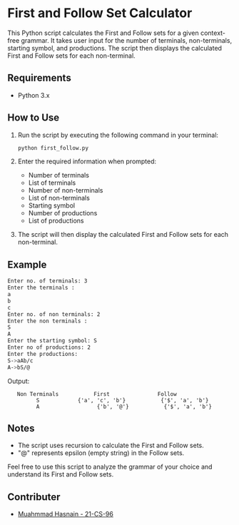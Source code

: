 # First and Follow Set Calculator

This Python script calculates the First and Follow sets for a given context-free grammar. It takes user input for the number of terminals, non-terminals, starting symbol, and productions. The script then displays the calculated First and Follow sets for each non-terminal.

## Requirements
- Python 3.x

## How to Use

1. Run the script by executing the following command in your terminal:

   ```bash
   python first_follow.py
   ```

2. Enter the required information when prompted:
   - Number of terminals
   - List of terminals
   - Number of non-terminals
   - List of non-terminals
   - Starting symbol
   - Number of productions
   - List of productions

3. The script will then display the calculated First and Follow sets for each non-terminal.

## Example

```bash
Enter no. of terminals: 3
Enter the terminals :
a
b
c
Enter no. of non terminals: 2
Enter the non terminals :
S
A
Enter the starting symbol: S
Enter no of productions: 2
Enter the productions:
S->aAb/c
A->bS/@
```

Output:

```
   Non Terminals           First               Follow       
         S            {'a', 'c', 'b'}           {'$', 'a', 'b'}
         A                  {'b', '@'}           {'$', 'a', 'b'}
```

## Notes
- The script uses recursion to calculate the First and Follow sets.
- "@" represents epsilon (empty string) in the Follow sets.

Feel free to use this script to analyze the grammar of your choice and understand its First and Follow sets.

## Contributer
- [Muahmmad Hasnain - 21-CS-96]()